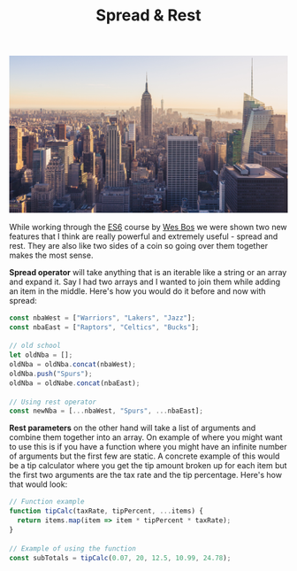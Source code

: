 ﻿---
title: Spread & Rest
subTitle: New ES6 Features to Me
category: "Front-end"
cover: jonathan-riley-118591-unsplash.jpg
---

![Unsplash](jonathan-riley-118591-unsplash.jpg)

While working through the [ES6](https://es6.io) course by [Wes Bos](https://webbos.com) we were shown two new features that I think are really powerful and extremely useful - spread and rest. They are also like two sides of a coin so going over them together makes the most sense.

**Spread operator** will take anything that is an iterable like a string or an array and expand it. Say I had two arrays and I wanted to join them while adding an item in the middle. Here's how you would do it before and now with spread:

```javascript
const nbaWest = ["Warriors", "Lakers", "Jazz"];
const nbaEast = ["Raptors", "Celtics", "Bucks"];

// old school
let oldNba = [];
oldNba = oldNba.concat(nbaWest);
oldNba.push("Spurs");
oldNba = oldNabe.concat(nbaEast);

// Using rest operator
const newNba = [...nbaWest, "Spurs", ...nbaEast];
```

**Rest parameters** on the other hand will take a list of arguments and combine them together into an array. On example of where you might want to use this is if you have a function where you might have an infinite number of arguments but the first few are static. A concrete example of this would be a tip calculator where you get the tip amount broken up for each item but the first two arguments are the tax rate and the tip percentage. Here's how that would look:

```javascript
// Function example
function tipCalc(taxRate, tipPercent, ...items) {
  return items.map(item => item * tipPercent * taxRate);
}

// Example of using the function
const subTotals = tipCalc(0.07, 20, 12.5, 10.99, 24.78);
```
